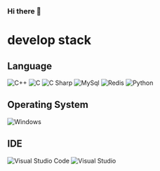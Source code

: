 ### Hi there 👋


# develop stack 

## Language
<img alt="C++" src 
="https://img.shields.io/badge/C++-00599C.svg?&style=for-the-badge&logo=C++&logoColor=white"/>
<img alt="C" src 
="https://img.shields.io/badge/C-A8B9CC.svg?&style=for-the-badge&logo=C&logoColor=white"/>
<img alt="C Sharp" src 
="https://img.shields.io/badge/CSharp-4479A1.svg?&style=for-the-badge&logo=CSharp&logoColor=white"/>
<img alt="MySql" src 
="https://img.shields.io/badge/MySql-333333.svg?&style=for-the-badge&logo=MySql&logoColor=white"/>
<img alt="Redis" src 
="https://img.shields.io/badge/Redis-DC382D.svg?&style=for-the-badge&logo=Redis&logoColor=white"/>
<img alt="Python" src 
="https://img.shields.io/badge/Python-3776AB.svg?&style=for-the-badge&logo=Python&logoColor=white"/>

## Operating System
<img alt="Windows" src 
="https://img.shields.io/badge/Windows-0078D6.svg?&style=for-the-badge&logo=Windows&logoColor=white"/>


## IDE
<img alt="Visual Studio Code" src 
="https://img.shields.io/badge/VisualStudioCode-007ACC.svg?&style=for-the-badge&logo=VisualStudioCode&logoColor=white"/>
<img alt="Visual Studio" src 
="https://img.shields.io/badge/VisualStudio-5C2D91.svg?&style=for-the-badge&logo=VisualStudio&logoColor=white"/>

<!--
**SeungmoHan/SeungmoHan** is a ✨ _special_ ✨ repository because its `README.md` (this file) appears on your GitHub profile.

Here are some ideas to get you started:



- 🔭 I’m currently working on ...
- 🌱 I’m currently learning ...
- 👯 I’m looking to collaborate on ...
- 🤔 I’m looking for help with ...
- 💬 Ask me about ...
- 📫 How to reach me: ...
- 😄 Pronouns: ...
- ⚡ Fun fact: ...
-->
